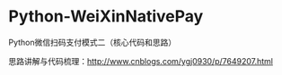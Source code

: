 # Python-WeiXinNativePay
Python微信扫码支付模式二（核心代码和思路）

思路讲解与代码梳理：http://www.cnblogs.com/ygj0930/p/7649207.html
